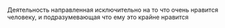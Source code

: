 Деятельность направленная исключительно на то что очень нравится человеку, и подразумевающая что ему это крайне нравится